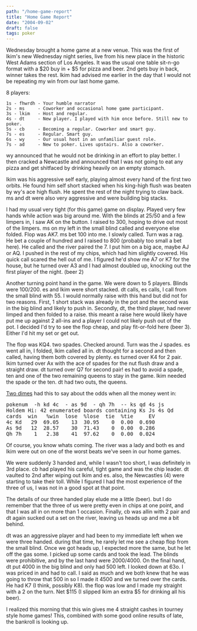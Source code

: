 ```yaml
---
path: "/home-game-report"
title: "Home Game Report"
date: "2004-09-02"
draft: false
tags: poker
---
```

Wednesday brought a home game at a new venue. This was the first of lkim's new Wednesday night series, live from his new place in the historic West Adams section of Los Angeles. It was the usual one table sit-n-go format with a $20 buy in + $5 for pizza and beer. 2nd gets buy in back, winner takes the rest. lkim had advised me earlier in the day that I would not be repeating my win from our last home game.

8 players:
<pre><code>1s - fhwrdh - Your humble narrator
2s - ms     - Coworker and occasional home game participant.
3s - lkim   - Host and regular.
4s - dt     - New player. I played with him once before. Still new to poker.
5s - cb     - Becoming a regular. Coworker and smart guy.
7s - es     - Regular. Smart guy.
6s - wy     - Our usual host in an unfamiliar guest role.
7s - ad     - New to poker. Lives upstairs. Also a coworker.
</code></pre>
wy announced that he would not be drinking in an effort to play better. I then cracked a Newcastle and announced that I was not going to eat any pizza and get shitfaced by drinking heavily on an empty stomach.

lkim was his aggressive self early, playing almost every hand of the first two orbits. He found him self short stacked when his king-high flush was beaten by wy's ace high flush. He spent the rest of the night trying to claw back. ms and dt were also very aggressive and were building big stacks.

I had my usual very tight (for this game) game on display. Played very few hands while action was big around me. With the blinds at 25/50 and a few limpers in, I saw AK on the button. I raised to 300, hoping to drive out most of the limpers. ms on my left in the small blind called and everyone else folded. Flop was AK7. ms bet 100 into me. I slowly called. Turn was a rag. He bet a couple of hundred and I raised to 800 (probably too small a bet here). He called and the river paired the 7. I put him on a big ace, maybe AJ or AQ. I pushed in the rest of my chips, which had him slightly covered. His quick call scared the hell out of me. I figured he'd show me A7 or K7 for the house, but he turned over A3 and I had almost doubled up, knocking out the first player of the night. (beer 2)

Another turning point hand in the game. We were down to 5 players. Blinds were 100/200. es and lkim were short stacked. dt calls, es calls, I call from the small blind with 55. I would normally raise with this hand but did not for two reasons. First, 1 short stack was already in the pot and the second was in the big blind and likely to push in. Secondly, dt, the third player, had never limped and then folded to a raise. this meant a raise here would likely have put me up against 2 all-ins and a player I could not likely push out of the pot. I decided I'd try to see the flop cheap, and play fit-or-fold here (beer 3). Either I'd hit my set or get out.

The flop was KQ4. two spades. Checked around. Turn was the J spades. es went all in, I folded, lkim called all in. dt thought for a second and then called, having them both covered by plenty. es turned over K4 for 2 pair. lkim turned over Ax with the ace of spades for the nut flush draw and a straight draw. dt turned over Q7 for second pair! es had to avoid a spade, ten and one of the two remaining queens to stay in the game. lkim needed the spade or the ten. dt had two outs, the queens.

<a href="http://www.twodimes.net/poker/">Two dimes</a> had this to say about the odds when all the money went in:
<pre>
pokenum  -h kd 4c  - as 9d  - qh 7h  -- ks qd 4s js
Holdem Hi: 42 enumerated boards containing Ks Js 4s Qd
cards  win   %win  lose  %lose  tie  %tie     EV
4c Kd   29  69.05    13  30.95    0  0.00  0.690
As 9d   12  28.57    30  71.43    0  0.00  0.286
Qh 7h    1   2.38    41  97.62    0  0.00  0.024
</pre>
Of course, you know whats coming. The river was a lady and both es and lkim were out on one of the worst beats we've seen in our home games.

We were suddenly 3 handed and, while I wasn't too short, I was definitely in 3rd place. cb had played his careful, tight game and was the chip leader. dt vaulted to 2nd after wiping out lkim and es. also, the Newcastles (4) were starting to take their toll. While I figured I had the most experience of the three of us, I was not in a good spot at that point.

The details of our three handed play elude me a little (beer). but I do remember that the three of us were pretty even in chips at one point, and that I was all in on more than 1 occasion. Finally, cb was allin with 2 pair and dt again sucked out a set on the river, leaving us heads up and me a bit behind.

dt was an aggressive player and had been to my immediate left when we were three handed. during that time, he rarely let me see a cheap flop from the small blind. Once we got heads up, I expected more the same, but he let off the gas some. I picked up some cards and took the lead. The blinds were prohibitive, and by the last hand were 2000/4000. On the final hand, dt put 4000 in the big blind and only had 500 left. I looked down at 63o. I was priced in and had to call. I said as much and we both knew that he was going to throw that 500 in so I made it 4500 and we turned over the cards. He had K7 (I think, possibly K8). the flop was low and I made my straight with a 2 on the turn. Net $115 (I slipped lkim an extra $5 for drinking all his beer).

I realized this morning that this win gives me 4 straight cashes in tourney style home games! This, combined with some good online results of late, the bankroll is looking up.

